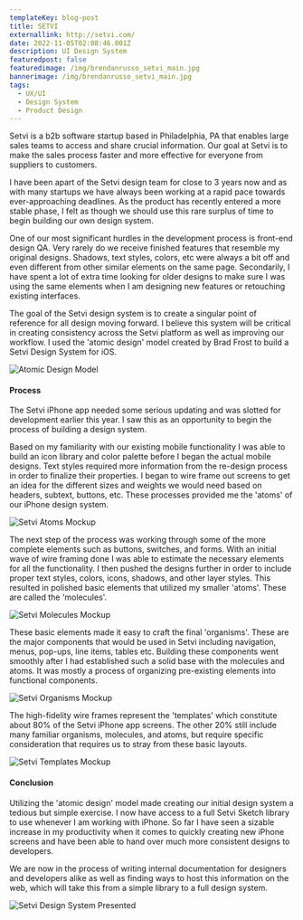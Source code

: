 ```yaml
---
templateKey: blog-post
title: SETVI
externallink: http://setvi.com/
date: 2022-11-05T02:08:46.001Z
description: UI Design System
featuredpost: false
featuredimage: /img/brendanrusso_setvi_main.jpg
bannerimage: /img/brendanrusso_setvi_main.jpg
tags:
  - UX/UI
  - Design System
  - Product Design
---
```

Setvi is a b2b software startup based in Philadelphia, PA that enables large sales teams to access and share crucial information. Our goal at Setvi is to make the sales process faster and more effective for everyone from suppliers to customers.

I have been apart of the Setvi design team for close to 3 years now and as with many startups we have always been working at a rapid pace towards ever-approaching deadlines. As the product has recently entered a more stable phase, I felt as though we should use this rare surplus of time to begin building our own design system. 

One of our most significant hurdles in the development process is front-end design QA. Very rarely do we receive finished features that resemble my original designs. Shadows, text styles, colors, etc were always a bit off and even different from other similar elements on the same page. Secondarily, I have spent a lot of extra time looking for older designs to make sure I was using the same elements when I am designing new features or retouching existing interfaces.

The goal of the Setvi design system is to create a singular point of reference for all design moving forward. I believe this system will be critical in creating consistency across the Setvi platform as well as improving our workflow. I used the 'atomic design' model created by Brad Frost to build a Setvi Design System for iOS.

<div> 

<img src="//a.storyblok.com/f/52110/2000x502/d818df32df/brendanrusso_setvi_atomicdesign.jpeg" alt="Atomic Design Model">

</div>

#### Process

The Setvi iPhone app needed some serious updating and was slotted for development earlier this year. I saw this as an opportunity to begin the process of building a design system. 

Based on my familiarity with our existing mobile functionality I was able to build an icon library and color palette before I began the actual mobile designs. Text styles required more information from the re-design process in order to finalize their properties. I began to wire frame out screens to get an idea for the different sizes and weights we would need based on headers, subtext, buttons, etc. These processes provided me the 'atoms' of our iPhone design system.

<div> 

<img src="//a.storyblok.com/f/52110/1080x583/5d2b80f2fa/brendanrusso_setvi_atoms.jpg" alt="Setvi Atoms Mockup">

</div>

The next step of the process was working through some of the more complete elements such as buttons, switches, and forms. With an initial wave of wire framing done I was able to estimate the necessary elements for all the functionality. I then pushed the designs further in order to include proper text styles, colors, icons, shadows, and other layer styles. This resulted in polished basic elements that utilized my smaller 'atoms'. These are called the 'molecules'.

<div> 

<img src="//a.storyblok.com/f/52110/1080x583/8a0491acda/brendanrusso_setvi_molecules.jpg" alt="Setvi Molecules Mockup">

</div>

These basic elements made it easy to craft the final 'organisms'. These are the major components that would be used in Setvi including navigation, menus, pop-ups, line items, tables etc. Building these components went smoothly after I had established such a solid base with the molecules and atoms. It was mostly a process of organizing pre-existing elements into functional components. 

<div> 

<img src="//a.storyblok.com/f/52110/1080x583/4cfee473e5/brendanrusso_setvi_organisms.jpg" alt="Setvi Organisms Mockup">

</div>

The high-fidelity wire frames represent the 'templates' which constitute about 80% of the Setvi iPhone app screens. The other 20% still include many familiar organisms, molecules, and atoms, but require specific consideration that requires us to stray from these basic layouts.

<div> 

<img src="//a.storyblok.com/f/52110/1080x583/c72aeddb6c/brendanrusso_setvi_templates.jpg" alt="Setvi Templates Mockup">

</div>

#### Conclusion

Utilizing the 'atomic design' model made creating our initial design system a tedious but simple exercise. I now have access to a full Setvi Sketch library to use whenever I am working with iPhone. So far I have seen a sizable increase in my productivity when it comes to quickly creating new iPhone screens and have been able to hand over much more consistent designs to developers. 

We are now in the process of writing internal documentation for designers and developers alike as well as finding ways to host this information on the web, which will take this from a simple library to a full design system. 

<div> 

<img src="//a.storyblok.com/f/52110/1920x1036/1d9538ac80/brendanrusso_setvi_designsystem.jpg" alt="Setvi Design System Presented">

</div>
